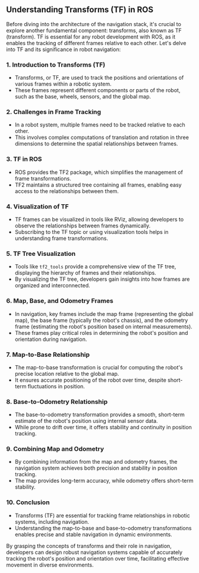 ## Understanding Transforms (TF) in ROS

Before diving into the architecture of the navigation stack, it's crucial to explore another fundamental component: transforms, also known as TF (transform). TF is essential for any robot development with ROS, as it enables the tracking of different frames relative to each other. Let's delve into TF and its significance in robot navigation:

### 1. **Introduction to Transforms (TF)**

- Transforms, or TF, are used to track the positions and orientations of various frames within a robotic system.
- These frames represent different components or parts of the robot, such as the base, wheels, sensors, and the global map.

### 2. **Challenges in Frame Tracking**

- In a robot system, multiple frames need to be tracked relative to each other.
- This involves complex computations of translation and rotation in three dimensions to determine the spatial relationships between frames.

### 3. **TF in ROS**

- ROS provides the TF2 package, which simplifies the management of frame transformations.
- TF2 maintains a structured tree containing all frames, enabling easy access to the relationships between them.

### 4. **Visualization of TF**

- TF frames can be visualized in tools like RViz, allowing developers to observe the relationships between frames dynamically.
- Subscribing to the TF topic or using visualization tools helps in understanding frame transformations.

### 5. **TF Tree Visualization**

- Tools like `tf2_tools` provide a comprehensive view of the TF tree, displaying the hierarchy of frames and their relationships.
- By visualizing the TF tree, developers gain insights into how frames are organized and interconnected.

### 6. **Map, Base, and Odometry Frames**

- In navigation, key frames include the map frame (representing the global map), the base frame (typically the robot's chassis), and the odometry frame (estimating the robot's position based on internal measurements).
- These frames play critical roles in determining the robot's position and orientation during navigation.

### 7. **Map-to-Base Relationship**

- The map-to-base transformation is crucial for computing the robot's precise location relative to the global map.
- It ensures accurate positioning of the robot over time, despite short-term fluctuations in position.

### 8. **Base-to-Odometry Relationship**

- The base-to-odometry transformation provides a smooth, short-term estimate of the robot's position using internal sensor data.
- While prone to drift over time, it offers stability and continuity in position tracking.

### 9. **Combining Map and Odometry**

- By combining information from the map and odometry frames, the navigation system achieves both precision and stability in position tracking.
- The map provides long-term accuracy, while odometry offers short-term stability.

### 10. **Conclusion**

- Transforms (TF) are essential for tracking frame relationships in robotic systems, including navigation.
- Understanding the map-to-base and base-to-odometry transformations enables precise and stable navigation in dynamic environments.

By grasping the concepts of transforms and their role in navigation, developers can design robust navigation systems capable of accurately tracking the robot's position and orientation over time, facilitating effective movement in diverse environments.

